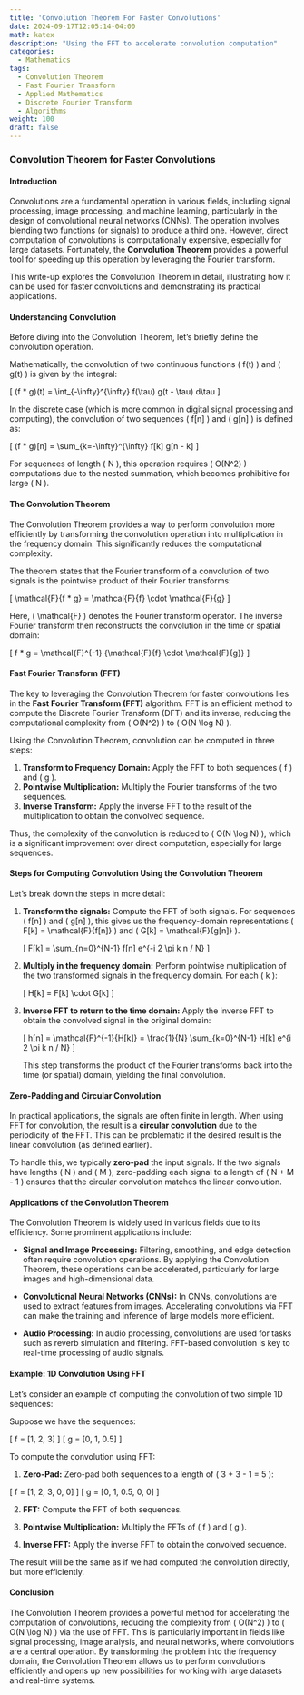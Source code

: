```yaml
---
title: 'Convolution Theorem For Faster Convolutions'
date: 2024-09-17T12:05:14-04:00
math: katex
description: "Using the FFT to accelerate convolution computation"
categories:
  - Mathematics
tags:
  - Convolution Theorem
  - Fast Fourier Transform
  - Applied Mathematics
  - Discrete Fourier Transform
  - Algorithms
weight: 100
draft: false
---
```


### Convolution Theorem for Faster Convolutions

#### Introduction
Convolutions are a fundamental operation in various fields, including signal processing, image processing, and machine learning, particularly in the design of convolutional neural networks (CNNs). The operation involves blending two functions (or signals) to produce a third one. However, direct computation of convolutions is computationally expensive, especially for large datasets. Fortunately, the **Convolution Theorem** provides a powerful tool for speeding up this operation by leveraging the Fourier transform.

This write-up explores the Convolution Theorem in detail, illustrating how it can be used for faster convolutions and demonstrating its practical applications.

#### Understanding Convolution
Before diving into the Convolution Theorem, let’s briefly define the convolution operation.

Mathematically, the convolution of two continuous functions \( f(t) \) and \( g(t) \) is given by the integral:

\[
(f * g)(t) = \int_{-\infty}^{\infty} f(\tau) g(t - \tau) d\tau
\]

In the discrete case (which is more common in digital signal processing and computing), the convolution of two sequences \( f[n] \) and \( g[n] \) is defined as:

\[
(f * g)[n] = \sum_{k=-\infty}^{\infty} f[k] g[n - k]
\]

For sequences of length \( N \), this operation requires \( O(N^2) \) computations due to the nested summation, which becomes prohibitive for large \( N \).

#### The Convolution Theorem
The Convolution Theorem provides a way to perform convolution more efficiently by transforming the convolution operation into multiplication in the frequency domain. This significantly reduces the computational complexity.

The theorem states that the Fourier transform of a convolution of two signals is the pointwise product of their Fourier transforms:

\[
\mathcal{F}\{f * g\} = \mathcal{F}\{f\} \cdot \mathcal{F}\{g\}
\]

Here, \( \mathcal{F} \) denotes the Fourier transform operator. The inverse Fourier transform then reconstructs the convolution in the time or spatial domain:

\[
f * g = \mathcal{F}^{-1} \{\mathcal{F}\{f\} \cdot \mathcal{F}\{g\}\}
\]

#### Fast Fourier Transform (FFT)
The key to leveraging the Convolution Theorem for faster convolutions lies in the **Fast Fourier Transform (FFT)** algorithm. FFT is an efficient method to compute the Discrete Fourier Transform (DFT) and its inverse, reducing the computational complexity from \( O(N^2) \) to \( O(N \log N) \).

Using the Convolution Theorem, convolution can be computed in three steps:
1. **Transform to Frequency Domain:** Apply the FFT to both sequences \( f \) and \( g \).
2. **Pointwise Multiplication:** Multiply the Fourier transforms of the two sequences.
3. **Inverse Transform:** Apply the inverse FFT to the result of the multiplication to obtain the convolved sequence.

Thus, the complexity of the convolution is reduced to \( O(N \log N) \), which is a significant improvement over direct computation, especially for large sequences.

#### Steps for Computing Convolution Using the Convolution Theorem
Let’s break down the steps in more detail:

1. **Transform the signals:** Compute the FFT of both signals. For sequences \( f[n] \) and \( g[n] \), this gives us the frequency-domain representations \( F[k] = \mathcal{F}\{f[n]\} \) and \( G[k] = \mathcal{F}\{g[n]\} \).

    \[
    F[k] = \sum_{n=0}^{N-1} f[n] e^{-i 2 \pi k n / N}
    \]
   
2. **Multiply in the frequency domain:** Perform pointwise multiplication of the two transformed signals in the frequency domain. For each \( k \):

    \[
    H[k] = F[k] \cdot G[k]
    \]

3. **Inverse FFT to return to the time domain:** Apply the inverse FFT to obtain the convolved signal in the original domain:

    \[
    h[n] = \mathcal{F}^{-1}\{H[k]\} = \frac{1}{N} \sum_{k=0}^{N-1} H[k] e^{i 2 \pi k n / N}
    \]

    This step transforms the product of the Fourier transforms back into the time (or spatial) domain, yielding the final convolution.

#### Zero-Padding and Circular Convolution
In practical applications, the signals are often finite in length. When using FFT for convolution, the result is a **circular convolution** due to the periodicity of the FFT. This can be problematic if the desired result is the linear convolution (as defined earlier).

To handle this, we typically **zero-pad** the input signals. If the two signals have lengths \( N \) and \( M \), zero-padding each signal to a length of \( N + M - 1 \) ensures that the circular convolution matches the linear convolution.

#### Applications of the Convolution Theorem
The Convolution Theorem is widely used in various fields due to its efficiency. Some prominent applications include:

- **Signal and Image Processing:** Filtering, smoothing, and edge detection often require convolution operations. By applying the Convolution Theorem, these operations can be accelerated, particularly for large images and high-dimensional data.
  
- **Convolutional Neural Networks (CNNs):** In CNNs, convolutions are used to extract features from images. Accelerating convolutions via FFT can make the training and inference of large models more efficient.

- **Audio Processing:** In audio processing, convolutions are used for tasks such as reverb simulation and filtering. FFT-based convolution is key to real-time processing of audio signals.

#### Example: 1D Convolution Using FFT
Let’s consider an example of computing the convolution of two simple 1D sequences:

Suppose we have the sequences:

\[
f = [1, 2, 3]
\]
\[
g = [0, 1, 0.5]
\]

To compute the convolution using FFT:

1. **Zero-Pad:** Zero-pad both sequences to a length of \( 3 + 3 - 1 = 5 \):

\[
f = [1, 2, 3, 0, 0]
\]
\[
g = [0, 1, 0.5, 0, 0]
\]

2. **FFT:** Compute the FFT of both sequences.

3. **Pointwise Multiplication:** Multiply the FFTs of \( f \) and \( g \).

4. **Inverse FFT:** Apply the inverse FFT to obtain the convolved sequence.

The result will be the same as if we had computed the convolution directly, but more efficiently.

#### Conclusion
The Convolution Theorem provides a powerful method for accelerating the computation of convolutions, reducing the complexity from \( O(N^2) \) to \( O(N \log N) \) via the use of FFT. This is particularly important in fields like signal processing, image analysis, and neural networks, where convolutions are a central operation. By transforming the problem into the frequency domain, the Convolution Theorem allows us to perform convolutions efficiently and opens up new possibilities for working with large datasets and real-time systems.